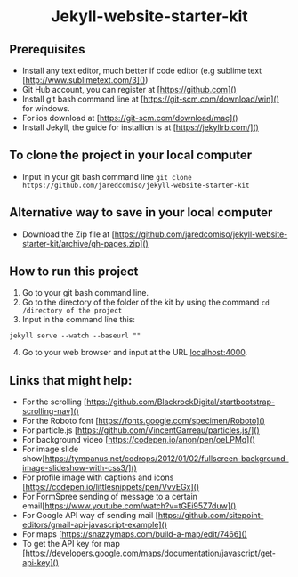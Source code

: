# <center> Jekyll-website-starter-kit</center>

## Prerequisites
* Install any text editor, much better if code editor (e.g sublime text [http://www.sublimetext.com/3]())
* Git Hub account, you can register at [https://github.com]()
* Install git bash command line at [https://git-scm.com/download/win]() for windows.
* For ios download at [https://git-scm.com/download/mac]()
* Install Jekyll, the guide for installion is at [https://jekyllrb.com/]()

## To clone the project in your local computer
* Input in your git bash command line ```git clone https://github.com/jaredcomiso/jekyll-website-starter-kit```
## Alternative way to save in your local computer 
* Download the Zip file at [https://github.com/jaredcomiso/jekyll-website-starter-kit/archive/gh-pages.zip]()

## How to run this project
1. Go to your git bash command line.
2. Go to the directory of the folder of the kit by using the command ``` cd /directory of the project ```
3. Input in the command line this:
```
jekyll serve --watch --baseurl ""
```
4. Go to your web browser and input at the URL [localhost:4000]().


## Links that might help:
* For the scrolling [https://github.com/BlackrockDigital/startbootstrap-scrolling-nav]()
* For the Roboto font [https://fonts.google.com/specimen/Roboto]()
* For particle.js [https://github.com/VincentGarreau/particles.js/]()
* For background video [https://codepen.io/anon/pen/oeLPMq]()
* For image slide show[https://tympanus.net/codrops/2012/01/02/fullscreen-background-image-slideshow-with-css3/]()
* For profile image with captions and icons [https://codepen.io/littlesnippets/pen/VvvEGx]()
* For FormSpree sending of message to a certain email[https://www.youtube.com/watch?v=tGEi95Z7duw]()
* For Google API way of sending mail [https://github.com/sitepoint-editors/gmail-api-javascript-example]()
* For maps [https://snazzymaps.com/build-a-map/edit/7466]()
* To get the API key for map [https://developers.google.com/maps/documentation/javascript/get-api-key]()
